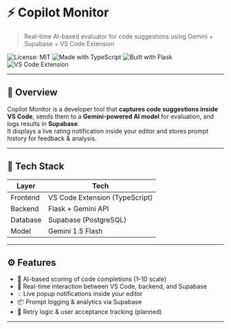 # ⚡ Copilot Monitor

> Real-time AI-based evaluator for code suggestions using Gemini + Supabase + VS Code Extension

![License: MIT](https://img.shields.io/badge/License-MIT-green.svg)
![Made with TypeScript](https://img.shields.io/badge/language-TypeScript-blue)
![Built with Flask](https://img.shields.io/badge/backend-Flask-red)
![VS Code Extension](https://img.shields.io/badge/editor-VSCode-purple)

---

## 🚀 Overview

Copilot Monitor is a developer tool that **captures code suggestions inside VS Code**, sends them to a **Gemini-powered AI model** for evaluation, and logs results in **Supabase**.  
It displays a live rating notification inside your editor and stores prompt history for feedback & analysis.

---

## 🧱 Tech Stack

| Layer     | Tech                      |
|-----------|---------------------------|
| Frontend  | VS Code Extension (TypeScript) |
| Backend   | Flask + Gemini API        |
| Database  | Supabase (PostgreSQL)     |
| Model     | Gemini 1.5 Flash          |

---

## ⚙️ Features

- 🧠 AI-based scoring of code completions (1–10 scale)
- 🔁 Real-time interaction between VS Code, backend, and Supabase
- 💡 Live popup notifications inside your editor
- 📦 Prompt logging & analytics via Supabase
- 🔁 Retry logic & user acceptance tracking (planned)

---


